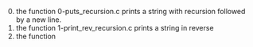 0. the function 0-puts_recursion.c prints a string with recursion followed by a new line.
1. the function 1-print_rev_recursion.c prints a string in reverse
2. the function 